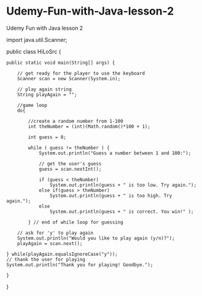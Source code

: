 # Udemy-Fun-with-Java-lesson-2
Udemy Fun with Java lesson 2

import java.util.Scanner;

public class HiLoSrc {

	public static void main(String[] args) {

		// get ready for the player to use the keyboard
		Scanner scan = new Scanner(System.in);
		
		// play again string
		String playAgain = "";
		
		//game loop
		do{
		
			//create a random number from 1-100
			int theNumber = (int)(Math.random()*100 + 1);
			
			int guess = 0;
			
			while ( guess != theNumber ) {
				System.out.println("Guess a number between 1 and 100:");
				
				// get the user's guess
				guess = scan.nextInt();
				
				if (guess < theNumber)
					System.out.println(guess + " is too low. Try again.");
				else if(guess > theNumber)
					System.out.println(guess + " is too high. Try again.");
				else
					System.out.println(guess + " is correct. You win!" );
						
			} // end of while loop for guessing
		
		// ask for 'y' to play again
		System.out.println("Would you like to play again (y/n)?");
		playAgain = scan.next();
		
	} while(playAgain.equalsIgnoreCase("y"));
	// thank the user for playing
	System.out.println("Thank you for playing! Goodbye.");
		
	}
}
